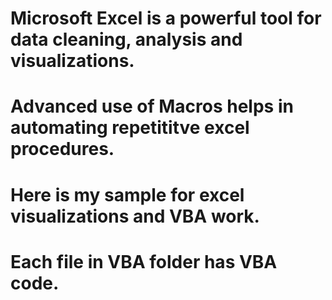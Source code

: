# Microsoft Excel is a powerful tool for data cleaning, analysis and visualizations.
# Advanced use of Macros helps in automating repetititve excel procedures.
# Here is my sample for excel visualizations and VBA work.
# Each file in VBA folder has VBA code.
